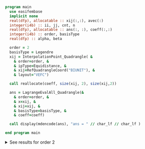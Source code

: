 ```fortran
program main
  use easifembase
  implicit none
  real(dfp), allocatable :: xij(:,:), avec(:)
  integer(i4b) :: ii, jj, cnt, n
  real(dfp), allocatable :: ans(:, :), coeff(:,:)
  integer(i4b) :: order, basisType
  real(dfp) :: alpha, beta

  order = 2
  basisType = Legendre
  xij = InterpolationPoint_Quadrangle( &
    & order=order, &
    & ipType=Equidistance, &
    & xij=RefQuadrangleCoord("BIUNIT"), &
    & layout="VEFC")

  call reallocate(coeff, size(xij, 2), size(xij,2))

  ans = LagrangeEvalAll_Quadrangle(&
    & order=order, &
    & x=xij, &
    & xij=xij, &
    & basisType=basisType, &
    & coeff=coeff)

  call display(mdencode(ans), "ans = " // char_lf // char_lf )

end program main
```

<details>
<summary>See results for order 2</summary>
<div>

ans =

|   |   |   |   |   |   |   |   |   |
| - | - | - | - | - | - | - | - | - |
| 1 | 0 | 0 | 0 | 0 | 0 | 0 | 0 | 0 |
| 0 | 1 | 0 | 0 | 0 | 0 | 0 | 0 | 0 |
| 0 | 0 | 1 | 0 | 0 | 0 | 0 | 0 | 0 |
| 0 | 0 | 0 | 1 | 0 | 0 | 0 | 0 | 0 |
| 0 | 0 | 0 | 0 | 1 | 0 | 0 | 0 | 0 |
| 0 | 0 | 0 | 0 | 0 | 1 | 0 | 0 | 0 |
| 0 | 0 | 0 | 0 | 0 | 0 | 1 | 0 | 0 |
| 0 | 0 | 0 | 0 | 0 | 0 | 0 | 1 | 0 |
| 0 | 0 | 0 | 0 | 0 | 0 | 0 | 0 | 1 |

</div>
</details>
